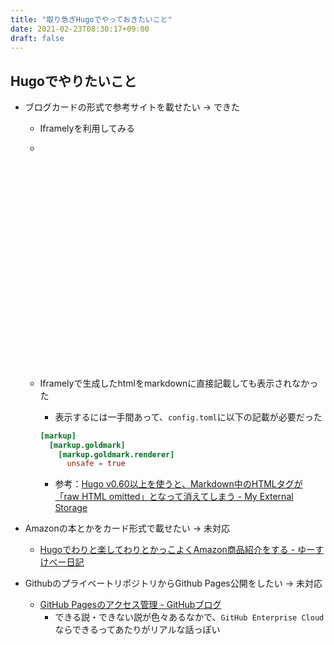 ```yaml
---
title: "取り急ぎHugoでやっておきたいこと"
date: 2021-02-23T08:30:17+09:00
draft: false
---
```


## Hugoでやりたいこと
- ブログカードの形式で参考サイトを載せたい  → できた
    - Iframelyを利用してみる
    - <div class="iframely-embed"><div class="iframely-responsive" style="padding-bottom: 52.5%; padding-top: 120px;"><a href="https://qiita.com/peaceiris/items/399e56c75d249d312a3a" data-iframely-url="//cdn.iframe.ly/SuIAxHg"></a></div></div><script async src="//cdn.iframe.ly/embed.js" charset="utf-8"></script>
    - Iframelyで生成したhtmlをmarkdownに直接記載しても表示されなかった
      - 表示するには一手間あって、`config.toml`に以下の記載が必要だった
  
      ```markdown:config.toml
      [markup]
        [markup.goldmark]
          [markup.goldmark.renderer]
            unsafe = true 
      ```

      - 参考：[Hugo v0.60以上を使うと、Markdown中のHTMLタグが「raw HTML omitted」となって消えてしまう - My External Storage](https://budougumi0617.github.io/2020/03/10/hugo-render-raw-html/)

- Amazonの本とかをカード形式で載せたい → 未対応
    - [Hugoでわりと楽してわりとかっこよくAmazon商品紹介をする - ゆーすけべー日記](https://yusukebe.com/posts/2020/amazon-shortcode/)


- GithubのプライベートリポジトリからGithub Pages公開をしたい → 未対応
    - [GitHub Pagesのアクセス管理 - GitHubブログ](https://github.blog/jp/2021-01-25-access-control-for-github-page/)
        - できる説・できない説が色々あるなかで、`GitHub Enterprise Cloud`ならできるってあたりがリアルな話っぽい
